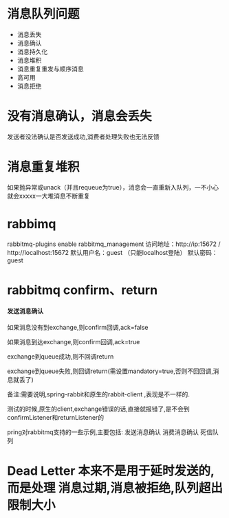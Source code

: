 # 消息队列问题
* 消息丢失
* 消息确认
* 消息持久化
* 消息堆积
* 消息重复重发与顺序消息
* 高可用
* 消息拒绝


# 没有消息确认，消息会丢失
发送者没法确认是否发送成功,消费者处理失败也无法反馈


# 消息重复堆积
如果抛异常或unack（并且requeue为true），消息会一直重新入队列，一不小心就会xxxxx一大堆消息不断重复

# rabbimq
rabbitmq-plugins enable rabbitmq_management 
访问地址：http://ip:15672 /   http://localhost:15672
默认用户名：guest （只能localhost登陆） 
默认密码：guest 


# rabbitmq confirm、return
#### 发送消息确认

如果消息没有到exchange,则confirm回调,ack=false

如果消息到达exchange,则confirm回调,ack=true

exchange到queue成功,则不回调return

exchange到queue失败,则回调return(需设置mandatory=true,否则不回回调,消息就丢了)


备注:需要说明,spring-rabbit和原生的rabbit-client ,表现是不一样的.

测试的时候,原生的client,exchange错误的话,直接就报错了,是不会到confirmListener和returnListener的

pring对rabbitmq支持的一些示例,主要包括: 发送消息确认 消费消息确认 死信队列

# Dead Letter 本来不是用于延时发送的, 而是处理 消息过期,消息被拒绝,队列超出限制大小

